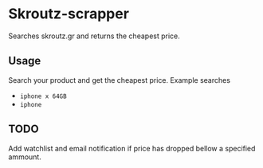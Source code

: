 # Skroutz-scrapper
Searches skroutz.gr and returns the cheapest price.

## Usage
Search your product and get the cheapest price.
Example searches 
* `iphone x 64GB`
* `iphone`

## TODO
Add watchlist and email notification if price has dropped bellow a specified ammount.
